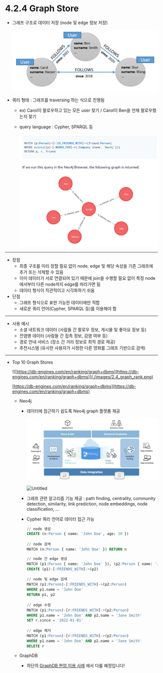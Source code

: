 # 4.2.4 Graph Store

- 그래프 구조로 데이터 저장 (node 및 edge 정보 저장)
    
    ![Untitled](./images/2.4_graph_structure.png)
    
- 쿼리 형태 : 그래프를 traversing 하는 식으로 진행됨
    - ex) Carol이 팔로우하고 있는 모든 user 찾기 / Carol이 Ben을 언제 팔로우했는지 찾기
    - query language : Cypher, SPARQL 등
        
        ![Untitled](./images/2.4_graph_query.png)

---

- 장점
    - 최종 구조를 미리 정할 필요 없이 
    node, edge 및 해당 속성을 기존 그래프에 추가 또는 삭제할 수 있음
    - 이미 데이터가 서로 연결되어 있기 때문에 
    join을 수행할 필요 없이 특정 node에서부터 다른 node까지 edge를 따라가면 됨
    - 데이터 형식이 직관적이고 시각화하기 쉬움
- 단점
    - 그래프 형식으로 표현 가능한 데이터에만 적합
    - 새로운 쿼리 언어(Cypher, SPARQL 등)를 이용해야 함

---

- 사용 예시
    - 소셜 네트워크 데이터 (사람들 간 팔로우 정보, 게시물 및 좋아요 정보 등)
    - 전염병 데이터 (사람들 간 접촉 정보, 감염 여부 등)
    - 경로 안내 서비스 (장소 간 거리 정보로 최적 경로 제공)
    - 추천시스템 (유사한 사용자가 시청한 다른 영화를 그래프 기반으로 검색)

---

- Top 10 Graph Stores
    
    ![[https://db-engines.com/en/ranking/graph+dbms](https://db-engines.com/en/ranking/graph+dbms)](./images/2.4_graph_rank.png)
    
    [https://db-engines.com/en/ranking/graph+dbms](https://db-engines.com/en/ranking/graph+dbms)
    
    - Neo4j
        - 데이터에 접근하기 쉽도록 Neo4j graph 플랫폼 제공
            
            ![Untitled](./images/2.4_neo4j.png)
            
            ![Untitled](./images/2.4_neo4j_example.png)
            
        - 그래프 관련 알고리즘 기능 제공
        : path finding, centrality, community detection, similarity, 
        link prediction, node embeddings, node classification, …
        - Cypher 쿼리 언어로 데이터 접근 가능
            
            ```sql
            // node 생성
            CREATE (n:Person { name: 'John Doe', age: 30 })
            
            // node 검색
            MATCH (n:Person { name: 'John Doe' }) RETURN n
            ```
            
            ```sql
            // node 간 edge 생성
            MATCH (p1:Person { name: 'John Doe' }), (p2:Person { name: 'Jane Smith' })
            CREATE (p1)-[:FRIENDS_WITH]->(p2)
            
            // node 및 edge 검색
            MATCH (p1:Person)-[:FRIENDS_WITH]->(p2:Person)
            WHERE p1.name = 'John Doe'
            RETURN p1, p2
            
            // edge 수정
            MATCH (p1:Person)-[r:FRIENDS_WITH]->(p2:Person)
            WHERE p1.name = 'John Doe' AND p2.name = 'Jane Smith'
            SET r.since = '2022-01-01'
            
            // edge 제거
            MATCH (p1:Person)-[r:FRIENDS_WITH]->(p2:Person)
            WHERE p1.name = 'John Doe' AND p2.name = 'Jane Smith'
            DELETE r
            ```
            
    - GraphDB
        - 하단의 [GraphDB 현업 이용 사례](data%20storage%20f4006c86c6754ca488956195c83a9d29/GraphDB%20%E1%84%92%E1%85%A7%E1%86%AB%E1%84%8B%E1%85%A5%E1%86%B8%20%E1%84%8B%E1%85%B5%E1%84%8B%E1%85%AD%E1%86%BC%20%E1%84%89%E1%85%A1%E1%84%85%E1%85%A8%20d2ca90287530490a82428ec48c423f51.md) 에서 다룰 예정입니다!

